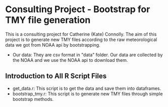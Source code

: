 # Consulting Project - Bootstrap for TMY file generation
This is a consulting project for Catherine (Kate) Connolly. The aim of this project is to generate new TMY files according to the raw meteorological data we got from NOAA api by bootstrapping.

- Our data: They are csv format in "data" folder. Our data are collected by the NOAA and we use the NOAA api to download them.

## Introduction to All R Script Files
- get_data.r: This script is to get the data and save them into dataframes.
- bootstrap_tmy.r: This script is to generate new TMY files through simple bootstrap methods.
